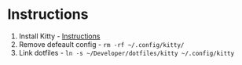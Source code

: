 # Instructions

1. Install Kitty - [Instructions](https://sw.kovidgoyal.net/kitty/binary/)
2. Remove defeault config - `rm -rf ~/.config/kitty/`
3. Link dotfiles - `ln -s ~/Developer/dotfiles/kitty ~/.config/kitty`
